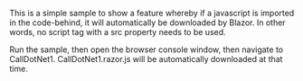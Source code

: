 This is a simple sample to show a feature whereby if a javascript is imported in the code-behind, it will automatically be downloaded by Blazor. In other words, no script tag with a src property needs to be used.

Run the sample, then open  the browser console window, then navigate to CallDotNet1.  CallDotNet1.razor.js will be automatically downloaded at that time.
